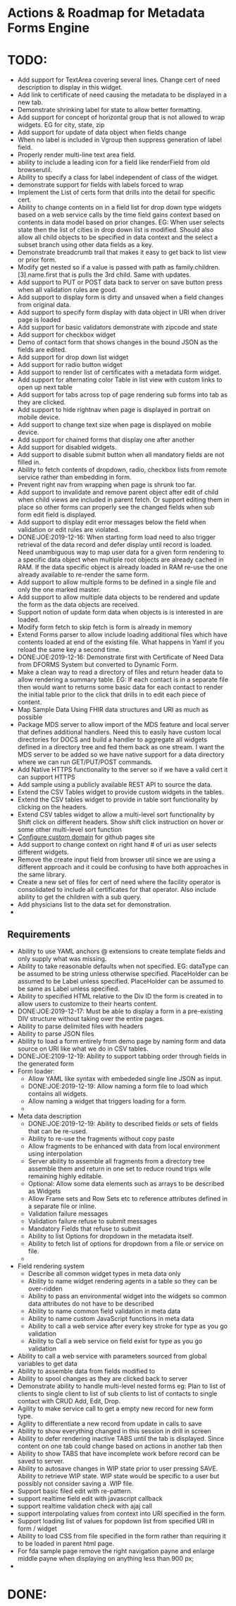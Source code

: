 # Actions & Roadmap for Metadata Forms Engine

# TODO:

* Add support for TextArea covering several lines.  Change cert of need description to display in this widget.
* Add link to certificate of need causing the metadata to be displayed in a new tab.
* Demonstrate shrinking label for state to allow better formatting.
* Add support for concept of horizontal group that is not allowed to wrap widgets. EG for city, state, zip
* Add support for update of data object when fields change
* When no label is included in Vgroup then suppress generation of label field.
* Properly render multi-line text area field.
* ability to include a leading icon for a field like renderField from old browserutil.
* Ability to specify a class for label independent of class of the widget.
* demonstrate support for fields with labels forced to wrap 
* Implement the List of certs form that drills into the detail for specific cert.  
* Ability to change contents on in a field list for drop down type widgets based on a web service calls by the  time field gains context based on contents in data model based on prior changes.  EG:  When user selects state then the list of cities in drop down list is modified.  Should also allow all child objects to be specified in data context and the select a subset branch using other data fields as a key.
* Demonstrate breadcrumb trail that makes it easy to get back to list view or prior form.
* Modify get nested so if a value is passed with path as  family.children.[3].name.first that is pulls the 3rd child.  Same with updates.
* Add support to PUT or POST data back to server on save button press when all validation rules are good.
* Add support to display form is dirty and unsaved when a field changes from original data.
* Add support to specify form display with data object in URI when driver page is loaded
* Add support for basic validators demonstrate with zipcode and state
* Add support for checkbox widget
* Demo of contact form that shows changes in the bound JSON as the fields are edited.
* Add support for drop down list widget
* Add support for radio button widget
* Add support to render list of certificates with a  metadata form widget.
* Add support for alternating color Table in list view with custom links to open up next table
* Add support for tabs across top of page rendering sub forms into tab as they are clicked.
* Add support to hide rightnav when page is displayed in portrait on mobile device.
* Add support to change text size when page is displayed on mobile device.
* Add support for chained forms that display one after another
* Add support for disabled widgets.
* Add support to disable submit button when all mandatory fields are not filled in.
* Ability to fetch contents of dropdown, radio, checkbox lists from remote service rather than embedding in  form.
* Prevent right nav from wrapping when page is shrunk too far.
* Add support to invalidate and remove parent object after edit of child when child views are included in parent fetch.  Or support editing them in place so other forms can properly see the changed fields when sub form edit field is displayed.
* Add support to display edit error messages below the field when validation or edit rules are violated.
* DONE:JOE:2019-12-16: When starting form load need to also trigger retrieval of the data record and defer display until record is loaded.  Need unambiguous way to map user data for a given form rendering to a specific data object when multiple root objects are already cached in RAM.  If the data specific object is already loaded in RAM re-use the one already available to re-render the same form.  
* Add support to allow multiple forms to be defined in a single file and only the one marked master.
* Add support to allow multiple data objects to be rendered and update the form as the data objects are received. 
* Support notion of update form data when objects is is interested in are loaded. 
* Modify form fetch to skip fetch is form is already in memory
* Extend Forms parser to allow include loading additional files which have contents loaded at end of the existing file.    What happens in Yaml if you reload the same key a second time.
* DONE:JOE:2019-12-16: Demonstrate first with Certificate of Need Data from DFORMS System but converted to Dynamic Form.
* Make a clean way to read a directory of files and return header data to allow rendering a summary table.  EG: If each contact is in a separate file then would want to returns some basic data for each contact to render the initial table prior to the click that drills in to edit each piece of content.
* Map Sample Data  Using FHIR  data structures and URI as much as possible
* Package MDS server to allow import of the MDS feature and local server that defines additional handlers.   Need this to easily  have custom local directories for DOCS and build a handler to aggregate all widgets defined in a directory tree and fed them back as one stream.  I want the MDS server to be added so we have native support for a data directory where we can run GET/PUT/POST commands. 
* Add Native HTTPS functionality to the server so if we have a valid cert it can support HTTPS
* Add sample using a publicly available REST API to source the data.
* Extend the CSV Tables widget to provide custom widgets in the tables.
* Extend the CSV tables widget to provide in table sort functionality by clicking on the headers.
* Extend CSV tables widget to allow a multi-level sort functionality by Shift click on different headers.  Show shift click instruction on hover or some other multi-level sort function
* [Configure custom domain](https://help.github.com/en/github/working-with-github-pages/configuring-a-custom-domain-for-your-github-pages-site) for github pages site
* Add support to change context on right hand # of uri as user selects different widgets.
* Remove the create input field from browser util since we are using a different approach and it could be confusing to have both approaches in the same library.
* Create a new set of files for cert of need where the facility operator is consolidated to include all certificates for that operator.  Also include ability to get the children with a sub query.
* Add physicians list to the data set for demonstration.
* 





## Requirements 

* Ability to use YAML anchors @ extensions  to create template fields and only supply what was missing.
* Ability to take reasonable defaults when not specified.  EG:  dataType can be assumed to be string unless otherwise specified.    PlaceHolder can be assumed to be Label unless specified.  PlaceHolder can be assumed to be same as Label unless specified. 
* Ability to specified HTML relative to the Div ID the form is created in to allow users to customize to their hearts content.
* DONE:JOE:2019-12-17: Must be able to display a form in a pre-existing DIV structure without taking over the entire pages.
* Ability to parse delimited files with headers
* Ability to parse JSON files 
* Ability to load a form entirely from demo page by naming form and data source on URI like what we do in CSV tables.
* DONE:JOE:2109-12-19: Ability to support tabbing order through fields in the generated form
* Form loader:
  * Allow YAML like syntax with embededed single line JSON as input.
  * DONE:JOE:2019-12-19: Allow naming a form file to load which contains all widgets.
  * Allow naming a widget that triggers loading for a form.
  * 
* Meta data description
  * DONE:JOE:2019-12-19: Ability to described fields or sets of fields that can be re-used.
  * Ability to re-use the fragments without copy paste
  * Allow fragments to be enhanced with data from local environment using interpolation
  * Server ability to assemble all fragments from a directory tree assemble them and return in one set to reduce round trips wile remaining highly editable.
  * Optional:  Allow some data elements such as arrays to be described as Widgets 
  * Allow Frame sets and Row Sets etc to reference attributes defined in a separate file or inline.
  * Validation failure messages
  * Validation failure refuse to submit messages
  * Mandatory Fields that refuse to submit
  * Ability to list Options for dropdown in the metadata itself.
  * Ability to fetch list of options for dropdown from a file or service on file. 
  * 
* Field rendering system
  * Describe all common widget types in meta data only
  * Ability to name widget rendering agents in a table so they can be over-ridden
  * Ability to pass an environmental widget into the widgets so common data attributes do not have to be described
  * Ability to name common field validation in meta data
  * Ability to name custom JavaScript functions in meta data
  * Ability to call a web service after every key stroke for type as you go validation
  * Ability to Call a web service on field exist for type as you go validation
* Ability to call a web service with parameters sourced from global variables to get data 
* Ability to assemble data from fields modified to 
* Ability to spool changes as they are clicked back to server 
* Demonstrate ability to  handle multi-level nested forms eg:   Plan to list of clients to single client to list of sub clients to list of contacts to single contact with CRUD Add, Edit, Drop.
* Agility to make service call to get a empty new record for new form type.
* Agility to differentiate a new record from update in calls to save 
* Ability to show everything changed in this session in drill in screen 
* Ability to defer rendering inactive TABS until the tab is displayed.  Since content on one tab could change based on actions in another tab then 
* Ability to show TABS that have incomplete work before record can be saved to server.
* Ability to autosave changes in WIP state prior to user pressing SAVE.   Ability to retrieve WIP state.  WIP state would be specific to a user but possibly not consider saving a .WIP file. 
* Support basic filed edit with re-pattern.
* support realtime field edit with javascript callback
* support realtime validation check with ajaj call
* support interpolating values from context into URI  specified in the form.
* Support loading list of values for popdown list from specified URI in form / widget
* Ability to load CSS from file specified in the form rather than requiring it to be loaded in parent html page.
* For fda sample page remove the right navigation payne and enlarge middle payne when  displaying on anything less than 900 px;
* 



# DONE:

